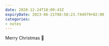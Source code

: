 ```yaml
---
date: 2020-12-24T18:09:43Z
expiryDate: 2023-06-21T08:58:23.744979+02:00
categories:
- notes
---
```


Merry Christmas 🎄
